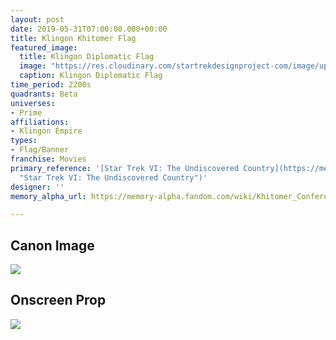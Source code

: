 ```yaml
---
layout: post
date: 2019-05-31T07:00:00.000+00:00
title: Klingon Khitomer Flag
featured_image:
  title: Klingon Diplomatic Flag
  image: "https://res.cloudinary.com/startrekdesignproject-com/image/upload/v1559316429/KlingonDiplomaticFlag.png"
  caption: Klingon Diplomatic Flag
time_period: 2200s
quadrants: Beta
universes:
- Prime
affiliations:
- Klingon Empire
types:
- Flag/Banner
franchise: Movies
primary_reference: '[Star Trek VI: The Undiscovered Country](https://memory-alpha.fandom.com/wiki/Star_Trek_VI:_The_Undiscovered_Country
  "Star Trek VI: The Undiscovered Country")'
designer: ''
memory_alpha_url: https://memory-alpha.fandom.com/wiki/Khitomer_Conference

---
```

## Canon Image

![](https://res.cloudinary.com/startrekdesignproject-com/image/upload/v1559246843/Fed-KlingonDiplomaticFlags1.jpg)

## Onscreen Prop

![](https://res.cloudinary.com/startrekdesignproject-com/image/upload/v1559316429/KlingonDiplomaticFlag_Prop.jpg)